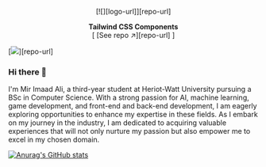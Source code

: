 <div align="center">

[![][logo-url]][repo-url]  

**Tailwind CSS Components**  
[ [See repo ↗︎][repo-url] ]
  

</div>

[![][banner-url]][repo-url]  


[banner-url]: https://github.com/MirImaadAli1/MirImaadAli1/assets/125821706/7430a69c-4289-4679-a596-52d4353f6fad

### Hi there 👋

I'm Mir Imaad Ali, a third-year student at Heriot-Watt University pursuing a BSc in Computer Science. With a strong passion for AI, machine learning, game development, and front-end and back-end development, I am eagerly exploring opportunities to enhance my expertise in these fields. As I embark on my journey in the industry, I am dedicated to acquiring valuable experiences that will not only nurture my passion but also empower me to excel in my chosen domain.

[![Anurag's GitHub stats](https://github-readme-stats.vercel.app/api?username=MirImaadAli1)](https://github.com/anuraghazra/github-readme-stats)



